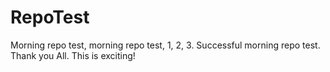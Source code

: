 # RepoTest
Morning repo test, morning repo test, 1, 2, 3.
Successful morning repo test. Thank you All.
This is exciting!

